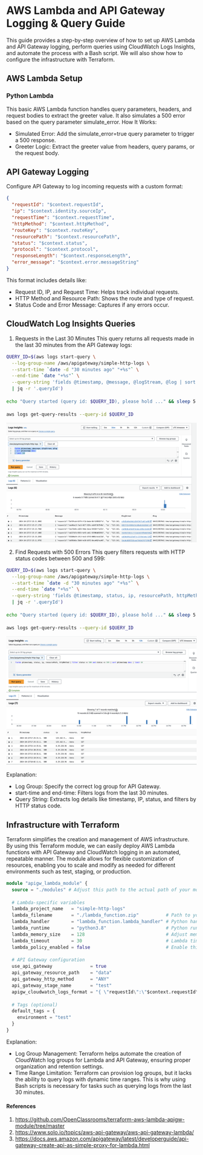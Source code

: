 # AWS Lambda and API Gateway Logging & Query Guide

This guide provides a step-by-step overview of how to set up AWS Lambda and API Gateway logging, perform queries using CloudWatch Logs Insights, and automate the process with a Bash script. We will also show how to configure the infrastructure with Terraform.

## AWS Lambda Setup

### Python Lambda

This basic AWS Lambda function handles query parameters, headers, and request bodies to extract the greeter value. It also simulates a 500 error based on the query parameter simulate_error.
How It Works:

- Simulated Error: Add the simulate_error=true query parameter to trigger a 500 response.
- Greeter Logic: Extract the greeter value from headers, query params, or the request body.

## API Gateway Logging

Configure API Gateway to log incoming requests with a custom format:

```json
{
  "requestId": "$context.requestId",
  "ip": "$context.identity.sourceIp",
  "requestTime": "$context.requestTime",
  "httpMethod": "$context.httpMethod",
  "routeKey": "$context.routeKey",
  "resourcePath": "$context.resourcePath",
  "status": "$context.status",
  "protocol": "$context.protocol",
  "responseLength": "$context.responseLength",
  "error_message": "$context.error.messageString"
}
```

This format includes details like:

- Request ID, IP, and Request Time: Helps track individual requests.
- HTTP Method and Resource Path: Shows the route and type of request.
- Status Code and Error Message: Captures if any errors occur.

## CloudWatch Log Insights Queries

1. Requests in the Last 30 Minutes
   This query returns all requests made in the last 30 minutes from the API Gateway logs:

```Bash
QUERY_ID=$(aws logs start-query \
  --log-group-name /aws/apigateway/simple-http-logs \
  --start-time `date -d "30 minutes ago" "+%s"` \
  --end-time `date "+%s"` \
  --query-string 'fields @timestamp, @message, @logStream, @log | sort @timestamp desc | limit 10' \
  | jq -r '.queryId')

echo "Query started (query id: $QUERY_ID), please hold ..." && sleep 5

aws logs get-query-results --query-id $QUERY_ID
```

![Alt Total req 30 mins](./assets/30reqs.png "Requests for 30 minutes")

2. Find Requests with 500 Errors
   This query filters requests with HTTP status codes between 500 and 599:

```Bash
QUERY_ID=$(aws logs start-query \
  --log-group-name /aws/apigateway/simple-http-logs \
  --start-time `date -d "30 minutes ago" "+%s"` \
  --end-time `date "+%s"` \
  --query-string 'fields @timestamp, status, ip, resourcePath, httpMethod | filter status >= 500 and status <= 599 | sort @timestamp desc | limit 10' \
  | jq -r '.queryId')

echo "Query started (query id: $QUERY_ID), please hold ..." && sleep 5

aws logs get-query-results --query-id $QUERY_ID

```

![Alt Status code 5xx](./assets/500errors.png "Status code 5xx.")

Explanation:

- Log Group: Specify the correct log group for API Gateway.
- start-time and end-time: Filters logs from the last 30 minutes.
- Query String: Extracts log details like timestamp, IP, status, and filters by HTTP status code.

## Infrastructure with Terraform

Terraform simplifies the creation and management of AWS infrastructure. By using this Terraform module, we can easily deploy AWS Lambda functions with API Gateway and CloudWatch logging in an automated, repeatable manner. The module allows for flexible customization of resources, enabling you to scale and modify as needed for different environments such as test, staging, or production.

```terraform
module "apigw_lambda_module" {
  source = "./modules" # Adjust this path to the actual path of your module

  # Lambda-specific variables
  lambda_project_name   = "simple-http-logs"
  lambda_filename       = "./lambda_function.zip"          # Path to your zipped Lambda function
  lambda_handler        = "lambda_function.lambda_handler" # Python handler name
  lambda_runtime        = "python3.8"                      # Python runtime
  lambda_memory_size    = 128                              # Adjust memory size as per requirement
  lambda_timeout        = 30                               # Lambda timeout in seconds
  lambda_policy_enabled = false                            # Enable this if you want additional policies

  # API Gateway configuration
  use_api_gateway              = true
  api_gateway_resource_path    = "data"
  api_gateway_http_method      = "ANY"
  api_gateway_stage_name       = "test"
  apigw_cloudwatch_logs_format = "{ \"requestId\":\"$context.requestId\", \"ip\": \"$context.identity.sourceIp\", \"requestTime\":\"$context.requestTime\", \"httpMethod\":\"$context.httpMethod\",\"routeKey\":\"$context.routeKey\", \"resourcePath\":\"$context.resourcePath\", \"status\":\"$context.status\",\"protocol\":\"$context.protocol\", \"responseLength\":\"$context.responseLength\", \"error_message\": \"$context.error.messageString\" }"

  # Tags (optional)
  default_tags = {
    environment = "test"
  }
}
```

Explanation:

- Log Group Management: Terraform helps automate the creation of CloudWatch log groups for Lambda and API Gateway, ensuring proper organization and retention settings.
- Time Range Limitation: Terraform can provision log groups, but it lacks the ability to query logs with dynamic time ranges. This is why using Bash scripts is necessary for tasks such as querying logs from the last 30 minutes.

#### References

1. <https://github.com/OpenClassrooms/terraform-aws-lambda-apigw-module/tree/master>
2. <https://www.solo.io/topics/aws-api-gateway/aws-api-gateway-lambda/>
3. <https://docs.aws.amazon.com/apigateway/latest/developerguide/api-gateway-create-api-as-simple-proxy-for-lambda.html>
